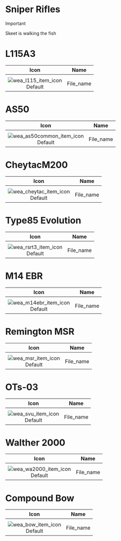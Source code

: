 # Sniper Rifles

> [!IMPORTANT]
>
> Skeet is walking the fish



# L115A3

| Icon | Name |
| :--: | :--: | 
| | | | | 
![wea_l115_item_icon](https://github.com/user-attachments/assets/f81a26f5-6088-4963-98c4-bf495704afc8)<br> Default | File_name | 


# AS50

| Icon | Name |
| :--: | :--: | 
| | | | | 
![wea_as50common_item_icon](https://github.com/user-attachments/assets/5d6bb4a6-1c36-4c5c-b27b-9b1f4c84edbb)<br> Default | File_name | 


# CheytacM200

| Icon | Name |
| :--: | :--: | 
| | | | | 
![wea_cheytac_item_icon](https://github.com/user-attachments/assets/f39cd156-b416-4039-b169-16eaffec97d7)<br> Default | File_name | 


# Type85 Evolution

| Icon | Name |
| :--: | :--: | 
| | | | | 
![wea_rsrt3_item_icon](https://github.com/user-attachments/assets/8503a294-956f-4b2f-bed6-7754382c40de)<br> Default | File_name | 


# M14 EBR

| Icon | Name |
| :--: | :--: | 
| | | | | 
![wea_m14ebr_item_icon](https://github.com/user-attachments/assets/de6f58c0-0089-40c2-9da9-db366ec9c462)<br> Default | File_name | 


# Remington MSR

| Icon | Name |
| :--: | :--: | 
| | | | | 
![wea_msr_item_icon](https://github.com/user-attachments/assets/2695cf0e-ca6f-4e27-89a8-28a684fc848a)<br> Default | File_name | 


# OTs-03

| Icon | Name |
| :--: | :--: | 
| | | | | 
![wea_svu_item_icon](https://github.com/user-attachments/assets/ada3238f-7178-43a3-a0c3-e194db7e4db7)<br> Default | File_name | 


# Walther 2000

| Icon | Name |
| :--: | :--: | 
| | | | | 
![wea_wa2000_item_icon](https://github.com/user-attachments/assets/b7babc40-7e0f-42a8-bca9-f356d28180ab)<br> Default | File_name | 


# Compound Bow

| Icon | Name |
| :--: | :--: | 
| | | | | 
![wea_bow_item_icon](https://github.com/user-attachments/assets/068d7ac6-1b68-4dc6-85dc-d14200905224)<br> Default | File_name | 
